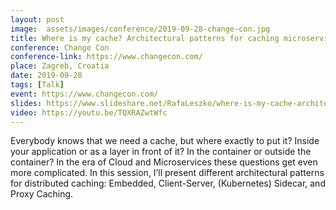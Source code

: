 ```yaml
---
layout: post
image:  assets/images/conference/2019-09-28-change-con.jpg
title: Where is my cache? Architectural patterns for caching microservices by example
conference: Change Con
conference-link: https://www.changecon.com/
place: Zagreb, Croatia
date: 2019-09-28
tags: [Talk]
event: https://www.changecon.com/
slides: https://www.slideshare.net/RafaLeszko/where-is-my-cache-architectural-patterns-for-caching-microservices-by-example
video: https://youtu.be/TQXRAZwtWfc
---
```


Everybody knows that we need a cache, but where exactly to put it? Inside your application or as a layer in front of it? In the container or outside the container? In the era of Cloud and Microservices these questions get even more complicated. In this session, I’ll present different architectural patterns for distributed caching: Embedded, Client-Server, (Kubernetes) Sidecar, and Proxy Caching.